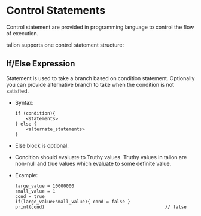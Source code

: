 
# Control Statements

Control statement are provided in programming language to control the flow of execution.

talion supports one control statement structure:

## If/Else Expression

Statement is used to take a branch based on condition statement. Optionally you can provide alternative branch to take when the condition is not satisfied.

- Syntax:
    ```
    if (condition){
        <statements>
    } else {
        <alternate_statements>
    }
    ```
- Else block is optional.
- Condition should evaluate to Truthy values. Truthy values in talion are non-null and true values which evaluate to some definite value.

- Example:
    ```
    large_value = 10000000
    small_value = 1
    cond = true
    if(large_value>small_value){ cond = false }
    print(cond)                                             // false
    ```